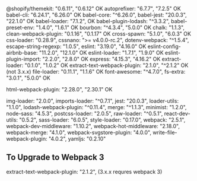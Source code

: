 @shopify/themekit:
     "0.6.11",
     "0.6.12"    OK
autoprefixer:
     "6.7.7",
     "7.2.5" OK
babel-cli:
     "6.24.1",
  "6.26.0" OK
babel-core:
     "^6.26.0",
babel-jest:
     "20.0.3",
  "22.1.0" OK
babel-loader:
     "7.1.2", OK
babel-plugin-lodash:
     "^3.3.2",
babel-preset-env:
     "1.4.0",
     "1.6.1" OK
bourbon:
     "^4.3.4",
     "5.0.0" OK
chalk:
     "1.1.3",
clean-webpack-plugin:
     "0.1.16",
     "0.1.17" OK
cross-spawn:
     "5.1.0",
     "6.0.3" OK
css-loader:
     "0.28.9",
cssnano:
     ">= v4.0.0-rc.2",
dotenv-webpack:
     "^1.5.4",
escape-string-regexp:
     "1.0.5",
eslint:
     "3.19.0",
     "4.16.0" OK
eslint-config-airbnb-base:
     "11.2.0",
     "12.1.0" OK
eslint-loader:
     "1.7.1",
     "1.9.0" OK
eslint-plugin-import:
     "2.2.0",
     "2.8.0" OK
express:
     "4.15.3",
     "4.16.2" OK
extract-loader:
     "0.1.0",
     "1.0.2" OK
extract-text-webpack-plugin:
     "2.1.0",
     "^2.1.2" OK (not 3.x.x)
file-loader:
     "0.11.1",
     "1.1.6" OK
font-awesome:
     "^4.7.0",
fs-extra:
     "3.0.1",
     "5.0.0" OK



html-webpack-plugin:
     "2.28.0",
     "2.30.1" OK


img-loader:
     "2.0.0",
imports-loader:
     "^0.7.1",
jest:
     "20.0.3",
loader-utils:
     "1.1.0",
lodash-webpack-plugin:
     "^0.11.4",
merge:
     "^1.1.3",
minimist:
     "1.2.0",
node-sass:
     "4.5.3",
postcss-loader:
     "2.0.5",
raw-loader:
     "^0.5.1",
react-dev-utils:
     "0.5.2",
sass-loader:
     "6.0.5",
style-loader:
     "0.17.0",
webpack:
     "2.5.1",
webpack-dev-middleware:
     "1.10.2",
webpack-hot-middleware:
     "2.18.0",
webpack-merge:
     "4.1.0",
webpack-svgstore-plugin:
     "4.0.0",
write-file-webpack-plugin:
     "4.0.2",
yamljs:
     "0.2.10"





## To Upgrade to Webpack 3
extract-text-webpack-plugin:
     "2.1.2", (3.x.x requres webpack 3)
